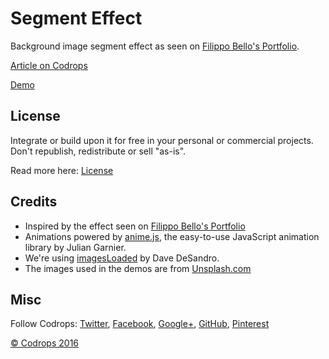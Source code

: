 # Segment Effect

Background image segment effect as seen on [Filippo Bello's Portfolio](http://www.filippobello.com/portfolio).

[Article on Codrops](http://tympanus.net/codrops/?p=28039)

[Demo](http://tympanus.net/Development/SegmentedSlideshow/)

## License

Integrate or build upon it for free in your personal or commercial projects. Don't republish, redistribute or sell "as-is". 

Read more here: [License](http://tympanus.net/codrops/licensing/)

## Credits

*   Inspired by the effect seen on [Filippo Bello's Portfolio](http://www.filippobello.com/portfolio)
*   Animations powered by [anime.js](http://anime-js.com/), the easy-to-use JavaScript animation library by Julian Garnier.
*   We're using [imagesLoaded](http://imagesloaded.desandro.com/) by Dave DeSandro.
*   The images used in the demos are from [Unsplash.com](https://unsplash.com/)

## Misc

Follow Codrops: [Twitter](http://www.twitter.com/codrops), [Facebook](http://www.facebook.com/pages/Codrops/159107397912), [Google+](https://plus.google.com/101095823814290637419), [GitHub](https://github.com/codrops), [Pinterest](http://www.pinterest.com/codrops/)

[© Codrops 2016](http://www.codrops.com)





